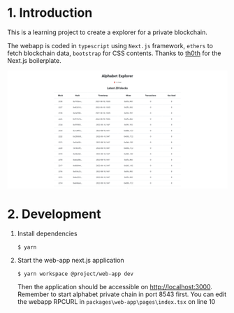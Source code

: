 # 1. Introduction

This is a learning project to create a explorer for a private blockchain.

The webapp is coded in `typescript` using `Next.js` framework, `ethers` to fetch blockchain data, `bootstrap` for CSS contents.
Thanks to [th0th](https://github.com/th0th/nextjs-typescript-yarn-workspaces) for the Next.js boilerplate.

![Alphabet explorer](https://github.com/NHTuanDat/nextjs-typescript-alphabet-explorer/blob/master/Screenshot%202022-08-10%20at%2010-06-38%20Alphabet%20Explorer.png)

# 2. Development

1. Install dependencies

    ```shell script
    $ yarn
    ```

2. Start the web-app next.js application

    ```shell script
    $ yarn workspace @project/web-app dev
    ```

    Then the application should be accessible on [http://localhost:3000](http://localhost:3000).
    Remember to start alphabet private chain in port 8543 first.
    You can edit the webapp RPCURL in `packages\web-app\pages\index.tsx` on line 10

